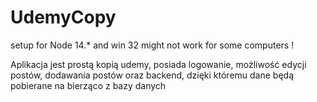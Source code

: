 # UdemyCopy
setup for Node 14.* and win 32 might not work for some computers !

Aplikacja jest prostą kopią udemy, posiada logowanie, możliwość edycji postów, dodawania postów oraz backend, dzięki któremu dane będą pobierane na bierząco z bazy danych
